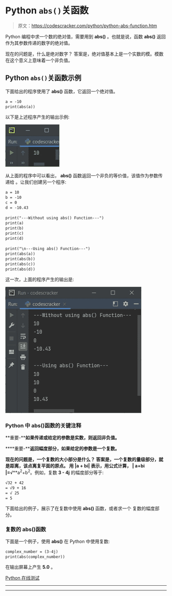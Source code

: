 # Python `abs()`关函数

> 原文：<https://codescracker.com/python/python-abs-function.htm>

Python 编程中求一个数的绝对值，需要用到 **abs()** 。也就是说，函数 **abs()** 返回作为其参数传递的数字的绝对值。

现在的问题是，什么是绝对数字？
答案是，绝对值基本上是一个实数的模。模数在这个意义上意味着一个非负值。

## Python `abs()`关函数示例

下面给出的程序使用了 **abs()** 函数，它返回一个绝对值。

```
a = -10
print(abs(a))
```

以下是上述程序产生的输出示例:

![python abs function](img/c065ea81d553c1cd91c3c7a85e53adff.png)

从上面的程序中可以看出， **abs()** 函数返回一个非负的等价值，该值作为参数传递给 。让我们创建另一个程序:

```
a = 10
b = -10
c = 0
d = -10.43

print("---Without using abs() Function---")
print(a)
print(b)
print(c)
print(d)

print("\n---Using abs() Function---")
print(abs(a))
print(abs(b))
print(abs(c))
print(abs(d))
```

这一次，上面的程序产生的输出是:

![abs function python](img/cce603115281c64c46e3ad90aa084c9c.png)

### Python 中 abs()函数的关键注释

**重要-****如果传递或给定的参数是实数，则返回非负值。**

 ****重要-****返回幅度部分，如果给定的参数是一个复数。**

 **现在的问题是，一个复数的大小部分是什么？
答案是，一个复数的量级部分，就是距离，该点离复平面的原点。 用 **|a + bi|** 表示，用公式计算， **| a+bi |**=**√**a<sup>2</sup>+b<sup>2</sup>。例如，复数 **3 - 4j** 的幅度部分等于:

```
√32 + 42
= √9 + 16
= √ 25
= 5
```

下面给出的例子，展示了在复数中使用 **abs()** 函数，或者求一个 复数的幅度部分。

### 复数的 abs()函数

下面是一个例子，使用 **abs()** 在 Python 中使用复数:

```
complex_number = (3-4j)
print(abs(complex_number))
```

在输出屏幕上产生 **5.0** 。

[Python 在线测试](/exam/showtest.php?subid=10)

* * *

* * *****